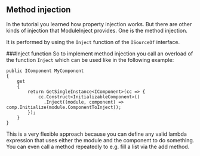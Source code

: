 ﻿Method injection
----------------

In the tutorial you learned how property injection works. But there are other kinds of injection that ModuleInject provides. One is the method injection.

It is performed by using the `Inject` function of the `ISourceOf` interface.

###Inject function
So to implement method injection you call an overload of the function `Inject` which can be used like in the following example:

    public IComponent MyComponent 
    {
        get 
        {
            return GetSingleInstance<IComponent>(cc => {
                cc.Construct<InitializableComponent>()
                  .Inject((module, component) => comp.Initialize(module.ComponentToInject));
            });
        }
    }

This is a very flexible approach because you can define any valid lambda expression that uses either the module and the component to do something.
You can even call a method repeatedly to e.g. fill a list via the add method.

